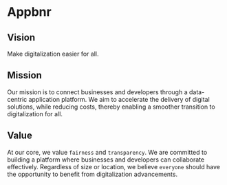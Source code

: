 # Appbnr

## Vision

Make digitalization easier for all.

## Mission

Our mission is to connect businesses and developers through a data-centric application platform. We aim to accelerate the delivery of digital solutions, while reducing costs, thereby enabling a smoother transition to digitalization for all.


## Value

At our core, we value `fairness` and `transparency`. We are committed to building a platform where businesses and developers can collaborate effectively. Regardless of size or location, we believe `everyone` should have the opportunity to benefit from digitalization advancements.
